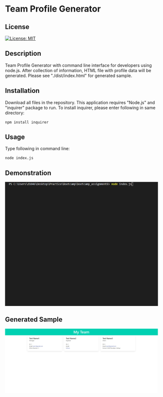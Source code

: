 # Team Profile Generator

## License 
[![License: MIT](https://img.shields.io/badge/License-MIT-yellow.svg)](https://opensource.org/licenses/MIT)

## Description
Team Profile Generator with command line interface for developers using node.js. After collection of information, HTML file with profile data will be generated. Please see "./dist/index.html" for generated sample.

## Installation 
Download all files in the repository. This application requires "Node.js" and "inquirer" package to run. To install inquirer, please enter following in same directory:
```
npm install inquirer
```

## Usage 
Type following in command line:
```
node index.js
```

## Demonstration
![sample](https://github.com/d104601/team-profile-generator/blob/main/demo.gif)

## Generated Sample
![sample](https://github.com/d104601/team-profile-generator/blob/main/screenshot.jpg)